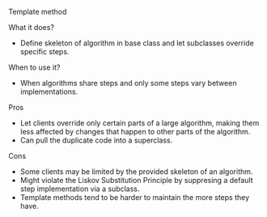 Template method

What it does?
- Define skeleton of algorithm in base class and let subclasses override specific steps.

When to use it?
- When algorithms share steps and only some steps vary between implementations.

Pros
- Let clients override only certain parts of a large algorithm, making them less affected by changes that happen to other parts of the algorithm.
- Can pull the duplicate code into a superclass.

Cons
- Some clients may be limited by the provided skeleton of an algorithm.
- Might violate the Liskov Substitution Principle by suppresing a default step implementation via a subclass.
- Template methods tend to be harder to maintain the more steps they have.